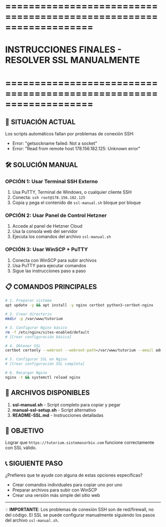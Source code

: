 # ===================================================================
# INSTRUCCIONES FINALES - RESOLVER SSL MANUALMENTE
# ===================================================================

## 🚨 SITUACIÓN ACTUAL

Los scripts automáticos fallan por problemas de conexión SSH:
- Error: "getsockname failed: Not a socket"
- Error: "Read from remote host 178.156.182.125: Unknown error"

## 🛠️ SOLUCIÓN MANUAL

### OPCIÓN 1: Usar Terminal SSH Externo
1. Usa PuTTY, Terminal de Windows, o cualquier cliente SSH
2. Conecta: `ssh root@178.156.182.125`
3. Copia y pega el contenido de `ssl-manual.sh` bloque por bloque

### OPCIÓN 2: Usar Panel de Control Hetzner
1. Accede al panel de Hetzner Cloud
2. Usa la consola web del servidor
3. Ejecuta los comandos del archivo `ssl-manual.sh`

### OPCIÓN 3: Usar WinSCP + PuTTY
1. Conecta con WinSCP para subir archivos
2. Usa PuTTY para ejecutar comandos
3. Sigue las instrucciones paso a paso

## 📋 COMANDOS PRINCIPALES

```bash
# 1. Preparar sistema
apt update -y && apt install -y nginx certbot python3-certbot-nginx

# 2. Crear directorio
mkdir -p /var/www/tutorium

# 3. Configurar Nginx básico
rm -f /etc/nginx/sites-enabled/default
# [Crear configuración básica]

# 4. Obtener SSL
certbot certonly --webroot --webroot-path=/var/www/tutorium --email admin@sistemasorbix.com --agree-tos --no-eff-email --domains tutorium.sistemasorbix.com,www.tutorium.sistemasorbix.com --non-interactive

# 5. Configurar SSL en Nginx
# [Crear configuración SSL completa]

# 6. Recargar Nginx
nginx -t && systemctl reload nginx
```

## 🔧 ARCHIVOS DISPONIBLES

1. **ssl-manual.sh** - Script completo para copiar y pegar
2. **manual-ssl-setup.sh** - Script alternativo
3. **README-SSL.md** - Instrucciones detalladas

## 🎯 OBJETIVO

Lograr que `https://tutorium.sistemasorbix.com` funcione correctamente con SSL válido.

## 📞 SIGUIENTE PASO

¿Prefieres que te ayude con alguna de estas opciones específicas?
- Crear comandos individuales para copiar uno por uno
- Preparar archivos para subir con WinSCP
- Crear una versión más simple del sitio web

---

💡 **IMPORTANTE**: Los problemas de conexión SSH son de red/firewall, no del código. El SSL se puede configurar manualmente siguiendo los pasos del archivo `ssl-manual.sh`.
